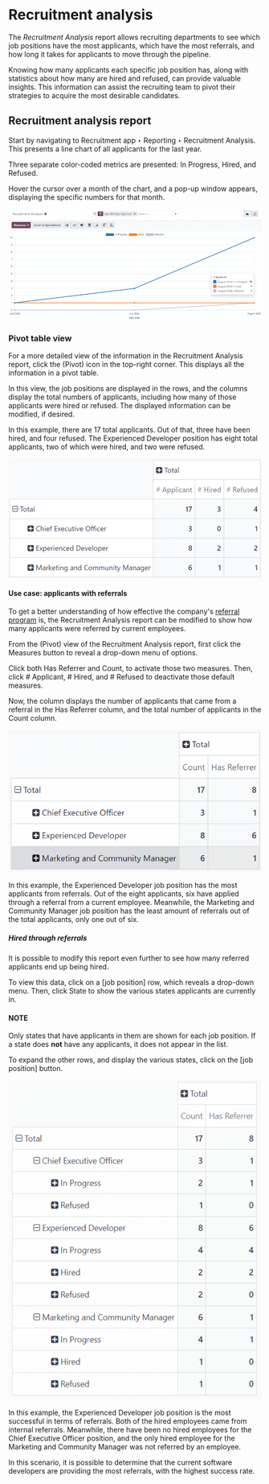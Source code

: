 # Recruitment analysis

The *Recruitment Analysis* report allows recruiting departments to see which job positions have
the most applicants, which have the most referrals, and how long it takes for applicants to move
through the pipeline.

Knowing how many applicants each specific job position has, along with statistics about how many are
hired and refused, can provide valuable insights. This information can assist the recruiting team to
pivot their strategies to acquire the most desirable candidates.

## Recruitment analysis report

Start by navigating to Recruitment app ‣ Reporting ‣ Recruitment Analysis.
This presents a line chart of all applicants for the last year.

Three separate color-coded metrics are presented: In Progress, Hired, and
Refused.

Hover the cursor over a month of the chart, and a pop-up window appears, displaying the specific
numbers for that month.

![The default Recruitment Analysis report.](../../../_images/line-chart1.png)

### Pivot table view

For a more detailed view of the information in the Recruitment Analysis report, click
the <i class="oi oi-view-pivot"></i> (Pivot) icon in the top-right corner. This displays all the
information in a pivot table.

In this view, the job positions are displayed in the rows, and the columns display the total numbers
of applicants, including how many of those applicants were hired or refused. The displayed
information can be modified, if desired.

In this example, there are 17 total applicants. Out of that, three have been hired, and four
refused. The Experienced Developer position has eight total applicants, two of which
were hired, and two were refused.

![The detailed pivot table view.](../../../_images/pivot-view.png)

#### Use case: applicants with referrals

To get a better understanding of how effective the company's [referral program](../referrals.md)
is, the Recruitment Analysis report can be modified to show how many applicants were
referred by current employees.

From the <i class="oi oi-view-pivot"></i> (Pivot) view of the Recruitment Analysis
report, first click the Measures button to reveal a drop-down menu of options.

Click both Has Referrer and Count, to activate those two measures. Then,
click # Applicant, # Hired, and # Refused to deactivate those
default measures.

Now, the column displays the number of applicants that came from a referral in the Has
Referrer column, and the total number of applicants in the Count column.

![The detailed pivot table view displaying the number of referrals and the total applicants.](../../../_images/referral.png)

In this example, the Experienced Developer job position has the most applicants from
referrals. Out of the eight applicants, six have applied through a referral from a current employee.
Meanwhile, the Marketing and Community Manager job position has the least amount of
referrals out of the total applicants, only one out of six.

##### Hired through referrals

It is possible to modify this report even further to see how many referred applicants end up being
hired.

To view this data, click on a <i class="fa fa-plus-square"></i> [job position] row, which reveals a
drop-down menu. Then, click State to show the various states applicants are currently
in.

#### NOTE
Only states that have applicants in them are shown for each job position. If a state does **not**
have any applicants, it does not appear in the list.

To expand the other rows, and display the various states, click on the <i class="fa fa-plus-square"></i>
[job position] button.

![The detailed pivot table view displaying applicants hired through referrals.](../../../_images/state.png)

In this example, the Experienced Developer job position is the most successful in terms
of referrals. Both of the hired employees came from internal referrals. Meanwhile, there have been
no hired employees for the Chief Executive Officer position, and the only hired employee
for the Marketing and Community Manager was not referred by an employee.

In this scenario, it is possible to determine that the current software developers are providing the
most referrals, with the highest success rate.
